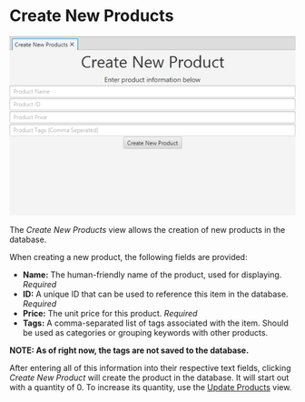 # Create New Products
![Create New Products view][1]

The *Create New Products* view allows the creation of new products in the database.

When creating a new product, the following fields are provided:

* **Name:** The human-friendly name of the product, used for displaying. *Required*
* **ID:** A unique ID that can be used to reference this item in the database. *Required*
* **Price:** The unit price for this product. *Required*
* **Tags:** A comma-separated list of tags associated with the item. Should be used
 as categories or grouping keywords with other products.

**NOTE: As of right now, the tags are not saved to the database.**

After entering all of this information into their respective text fields, clicking
 *Create New Product* will create the product in the database. It will start out
 with a quantity of 0. To increase its quantity, use the [Update Products][2]
 view.

[1]: ../img/createProducts.png "Create New Products view"
[2]: receiveinv.md
